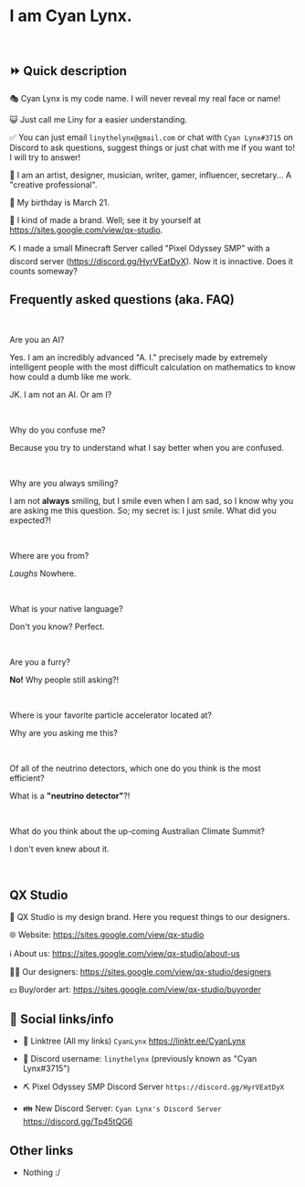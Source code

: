 # I am Cyan Lynx.

<br>

## ⏩ Quick description

🎭 Cyan Lynx is my code name. I will never reveal my real face or name!

😺 Just call me Liny for a easier understanding.

✅ You can just email ``linythelynx@gmail.com`` or chat with ``Cyan Lynx#3715`` on Discord to ask questions, suggest things or just chat with me if you want to! I will try to answer!

👔 I am an artist, designer, musician, writer, gamer, influencer, secretary... A "creative professional".

🎂 My birthday is March 21.

🏢 I kind of made a brand. Well; see it by yourself at <https://sites.google.com/view/qx-studio>.

⛏️ I made a small Minecraft Server called "Pixel Odyssey SMP" with a discord server (<https://discord.gg/HyrVEatDyX>). Now it is innactive. Does it counts someway?

## Frequently asked questions (aka. FAQ)

<br/>

Are you an AI?

Yes. I am an incredibly advanced "A. I." precisely made by extremely intelligent people with the most difficult calculation on mathematics to know how could a dumb like me work.

JK. I am not an AI. Or am I?

<br/>

Why do you confuse me?

Because you try to understand what I say better when you are confused.

<br/>

Why are you always smiling?

I am not **always** smiling, but I smile even when I am sad, so I know why you are asking me this question.
So; my secret is: I just smile. What did you expected?!

<br/>

Where are you from?

*Laughs* Nowhere.

<br/>

What is your native language?

Don't you know? Perfect.

<br/>

Are you a furry?

**No!** Why people still asking?!

<br/>

Where is your favorite particle accelerator located at?

Why are you asking me this?

<br/>

Of all of the neutrino detectors, which one do you think is the most efficient?

What is a **"neutrino detector"**?!

<br/>

What do you think about the up-coming Australian Climate Summit?

I don't even knew about it.

<br/>


## QX Studio

👔 QX Studio is my design brand. Here you request things to our designers.

🌐 Website: https://sites.google.com/view/qx-studio

ℹ️ About us: https://sites.google.com/view/qx-studio/about-us

🧑‍🎨 Our designers: https://sites.google.com/view/qx-studio/designers

💵 Buy/order art: https://sites.google.com/view/qx-studio/buyorder

## 🔗 Social links/info

- 🔗 Linktree (All my links) ``CyanLynx`` https://linktr.ee/CyanLynx

- 💬 Discord username: ``linythelynx`` (previously known as "Cyan Lynx#3715")

- ⛏️ Pixel Odyssey SMP Discord Server ``https://discord.gg/HyrVEatDyX``

- 👪 New Discord Server: ``Cyan Lynx's Discord Server`` https://discord.gg/Tp45tQG6 

## Other links

- Nothing :/
